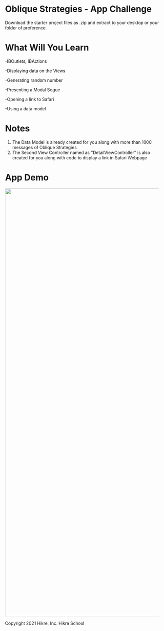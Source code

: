 # Oblique Strategies - App Challenge

Download the starter project files as .zip and extract to your desktop or your folder of preference. 


# What Will You Learn

-IBOutlets, IBActions

-Displaying data on the Views

-Generating random number

-Presenting a Modal Segue

-Opening a link to Safari

-Using a data model

# Notes
1. The Data Model is already created for you along with more than 1000 messages of Oblique Strategies
2. The Second View Controller named as "DetailViewController" is also created for you along with code to display a link in Safari Webpage


# App Demo
 
 <img src="/obs-recording-2.0.gif" width="712" height="1396"/>


Copyright 2021 Hikre, Inc. Hikre School
